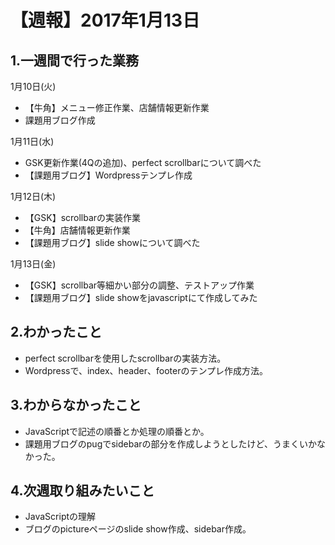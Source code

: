 # 【週報】2017年1月13日

## 1.一週間で行った業務

1月10日(火)
- 【牛角】メニュー修正作業、店舗情報更新作業
- 課題用ブログ作成

1月11日(水)
- GSK更新作業(4Qの追加)、perfect scrollbarについて調べた
- 【課題用ブログ】Wordpressテンプレ作成

1月12日(木)
- 【GSK】scrollbarの実装作業
- 【牛角】店舗情報更新作業
- 【課題用ブログ】slide showについて調べた

1月13日(金)
- 【GSK】scrollbar等細かい部分の調整、テストアップ作業
- 【課題用ブログ】slide showをjavascriptにて作成してみた


## 2.わかったこと
- perfect scrollbarを使用したscrollbarの実装方法。
- Wordpressで、index、header、footerのテンプレ作成方法。


## 3.わからなかったこと
- JavaScriptで記述の順番とか処理の順番とか。
- 課題用ブログのpugでsidebarの部分を作成しようとしたけど、うまくいかなかった。


## 4.次週取り組みたいこと
- JavaScriptの理解
- ブログのpictureページのslide show作成、sidebar作成。
